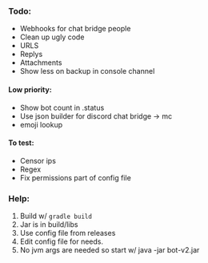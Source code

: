 ### Todo:
- Webhooks for chat bridge people
- Clean up ugly code
- URLS
- Replys
- Attachments
- Show less on backup in console channel

#### Low priority:
- Show bot count in .status
- Use json builder for discord chat bridge -> mc
- emoji lookup

#### To test:
- Censor ips
- Regex
- Fix permissions part of config file

### Help:
1) Build w/ `gradle build`
2) Jar is in build/libs
3) Use config file from releases
4) Edit config file for needs.
5) No jvm args are needed so start w/ java -jar bot-v2.jar